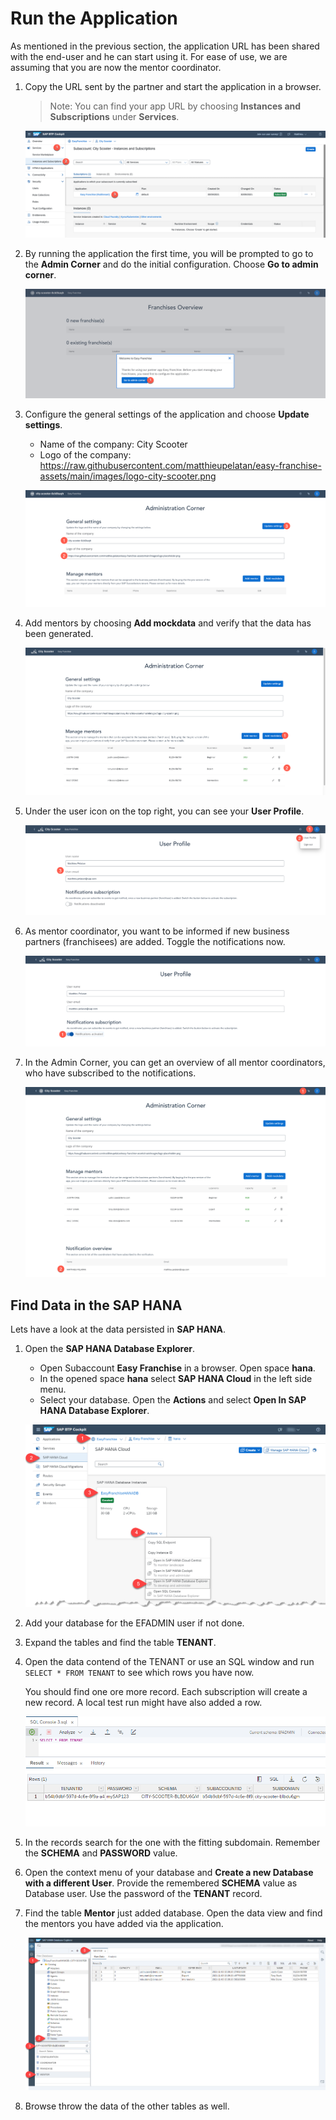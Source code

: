 # Run the Application

As mentioned in the previous section, the application URL has been shared with the end-user and he can start using it. For ease of use, we are assuming that you are now the mentor coordinator.


1. Copy the URL sent by the partner and start the application in a browser.
    > Note: You can find your app URL by choosing **Instances and Subscriptions** under **Services**.

   ![](images/start-application.png)

2. By running the application the first time, you will be prompted to go to the **Admin Corner** and do the initial configuration. Choose **Go to admin corner**.

   ![](images/go-to-admin-corner.png)

3. Configure the general settings of the application and choose **Update settings**.
    * Name of the company: City Scooter
    * Logo of the company: https://raw.githubusercontent.com/matthieupelatan/easy-franchise-assets/main/images/logo-city-scooter.png

   ![](images/admin-corner-default.png)

4. Add mentors by choosing **Add mockdata** and verify that the data has been generated.

   ![](images/admin-corner-configuration.png)

5. Under the user icon on the top right, you can see your **User Profile**.

   ![](images/user-profile.png)

6. As mentor coordinator, you want to be informed if new business partners (franchisees) are added. Toggle the notifications now.

   ![](images/user-profile-notifications.png)

7. In the Admin Corner, you can get an overview of all mentor coordinators, who have subscribed to the notifications.

   ![](images/notification-overview.png)


## Find Data in the SAP HANA

Lets have a look at the data persisted in **SAP HANA**.

1. Open the **SAP HANA Database Explorer**.
   * Open Subaccount **Easy Franchise** in a browser. Open space **hana**.
   * In the opened space **hana** select **SAP  HANA Cloud** in the left side menu.
   * Select your database. Open the **Actions** and select **Open In SAP HANA Database Explorer**.

   ![](images/open-database-explorer.png)

2. Add your database for the EFADMIN user if not done.
3. Expand the tables and find the table **TENANT**.
4. Open the data contend of the TENANT or use an SQL window and run `SELECT * FROM TENANT` to see which rows you have now.

   You should find one ore more record. Each subscription will create a new record. A local test run might have also added a row.

    ![](images/tenant-table-data.png)

5. In the records search for the one with the fitting subdomain. Remember the **SCHEMA** and **PASSWORD** value.
6. Open the context menu of your database and **Create a new Database with a different User**. Provide the remembered **SCHEMA** value as Database user. Use the password of the **TENANT** record.
7. Find the table **Mentor** just added database. Open the data view and find the mentors you have added via the application.

   ![](images/mentor-table.png)

8. Browse throw the data of the other tables as well.
